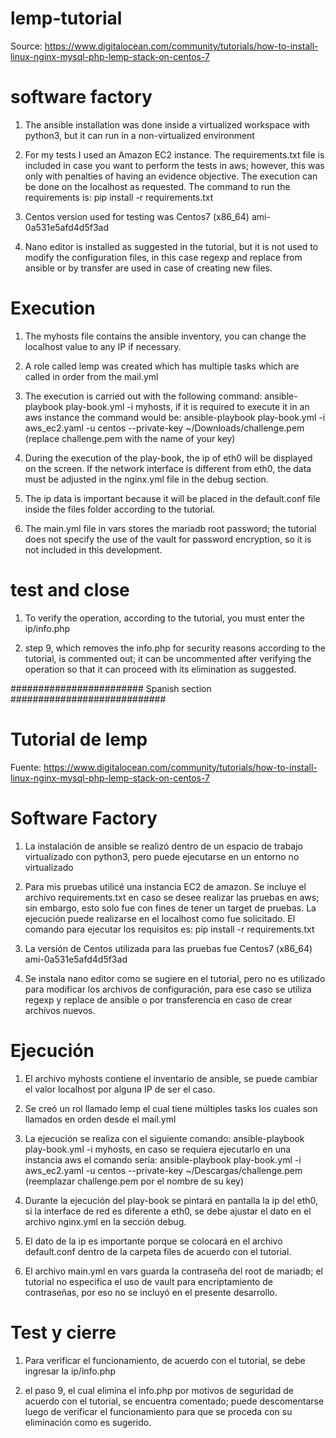 lemp-tutorial
================

Source: https://www.digitalocean.com/community/tutorials/how-to-install-linux-nginx-mysql-php-lemp-stack-on-centos-7


software factory
================
1. The ansible installation was done inside a virtualized workspace with python3, but it can run in a non-virtualized environment

2. For my tests I used an Amazon EC2 instance. The requirements.txt file is included in case you want to perform the tests in aws; however, this was only with penalties of having an evidence objective. The execution can be done on the localhost as requested. The command to run the requirements is: pip install -r requirements.txt

3. Centos version used for testing was Centos7 (x86_64) ami-0a531e5afd4d5f3ad

4. Nano editor is installed as suggested in the tutorial, but it is not used to modify the configuration files, in this case regexp and replace from ansible or by transfer are used in case of creating new files.

Execution
=========
1. The myhosts file contains the ansible inventory, you can change the localhost value to any IP if necessary.

2. A role called lemp was created which has multiple tasks which are called in order from the mail.yml

3. The execution is carried out with the following command: ansible-playbook play-book.yml -i myhosts, if it is required to execute it in an aws instance the command would be: ansible-playbook play-book.yml -i aws_ec2.yaml -u centos --private-key ~/Downloads/challenge.pem (replace challenge.pem with the name of your key)

4. During the execution of the play-book, the ip of eth0 will be displayed on the screen. If the network interface is different from eth0, the data must be adjusted in the nginx.yml file in the debug section.

5. The ip data is important because it will be placed in the default.conf file inside the files folder according to the tutorial.

6. The main.yml file in vars stores the mariadb root password; the tutorial does not specify the use of the vault for password encryption, so it is not included in this development.

test and close
=============
1. To verify the operation, according to the tutorial, you must enter the ip/info.php

2. step 9, which removes the info.php for security reasons according to the tutorial, is commented out; it can be uncommented after verifying the operation so that it can proceed with its elimination as suggested.


######################## Spanish section ############################

Tutorial de lemp
================

Fuente: https://www.digitalocean.com/community/tutorials/how-to-install-linux-nginx-mysql-php-lemp-stack-on-centos-7


Software Factory
================
1. La instalación de ansible se realizó dentro de un espacio de trabajo virtualizado con python3, pero puede ejecutarse en un entorno no virtualizado

2. Para mis pruebas utilicé una instancia EC2 de amazon. Se incluye el archivo requirements.txt en caso se desee realizar las pruebas en aws; sin embargo, esto solo fue con fines de tener un target de pruebas. La ejecución puede realizarse en el localhost como fue solicitado. El comando para ejecutar los requisitos es: pip install -r requirements.txt

3. La versión de Centos utilizada para las pruebas fue Centos7 (x86_64) ami-0a531e5afd4d5f3ad

4. Se instala nano editor como se sugiere en el tutorial, pero no es utilizado para modificar los archivos de configuración, para ese caso se utiliza regexp y replace de ansible o por transferencia en caso de crear archivos nuevos.

Ejecución
=========
1. El archivo myhosts contiene el inventario de ansible, se puede cambiar el valor localhost por alguna IP de ser el caso.

2. Se creó un rol llamado lemp el cual tiene múltiples tasks los cuales son llamados en orden desde el mail.yml

3. La ejecución se realiza con el siguiente comando: ansible-playbook play-book.yml -i myhosts, en caso se requiera ejecutarlo en una instancia aws el comando sería: ansible-playbook play-book.yml -i aws_ec2.yaml -u centos --private-key ~/Descargas/challenge.pem (reemplazar challenge.pem por el nombre de su key)

4. Durante la ejecución del play-book se pintará en pantalla la ip del eth0, si la interface de red es diferente a eth0, se debe ajustar el dato en el archivo nginx.yml en la sección debug.

5. El dato de la ip es importante porque se colocará en el archivo default.conf dentro de la carpeta files de acuerdo con el tutorial. 

6. El archivo main.yml en vars guarda la contraseña del root de mariadb; el tutorial no especifica el uso de vault para encriptamiento de contraseñas, por eso no se incluyó en el presente desarrollo.

Test y cierre
=============
1. Para verificar el funcionamiento, de acuerdo con el tutorial, se debe ingresar la ip/info.php

2. el paso 9, el cual elimina el info.php por motivos de seguridad de acuerdo con el tutorial, se encuentra comentado; puede descomentarse luego de verificar el funcionamiento para que se proceda con su eliminación como es sugerido.
